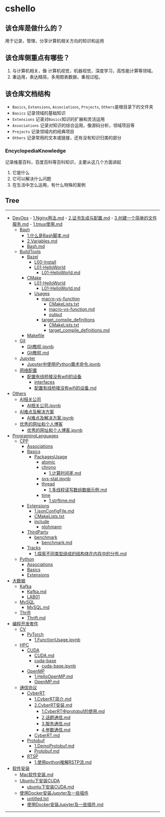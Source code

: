 

# cshello  
## 该仓库是做什么的？  
用于记录，管理，分享计算机相关方向的知识和运用  

## 该仓库侧重点有哪些？  

1. 与计算机相关，像 计算机视觉，机器视觉，深度学习，高性能计算等领域。
2. 重运用，表达精简，多用图表数据，重视过程。



## 该仓库文档结构
- `Basics`, `Extensions`, `Associations`, `Projects`, `Others`是根目录下的文件夹  
- `Basics` 记录领域的基础知识
- `Extensions` 记录对`Basics`知识的扩展和灵活运用
- `Associations` 记录对知识的综合运用，像源码分析，领域项目等
- `Projects` 记录领域内的经典项目
- `Others` 记录常用的文本或链接，还有没有知识归类的部分

### EncyclopediaKnowledge  
记录维基百科，百度百科等百科知识，主要从这几个方面讲起
1. 它是什么
2. 它可以解决什么问题
3. 在生活中怎么运用，有什么特殊的案例


## Tree
---

 - [DevOps](DevOps)
         - [1.Nginx用法.md](DevOps/6.Web服务器/1.Nginx/1.Nginx用法/1.Nginx用法.md)
       - [2.证书生成与配置.md](DevOps/6.Web服务器/2.证书生成与配置/2.证书生成与配置.md)
       - [3.创建一个简单的文件服务.md](DevOps/6.Web服务器/3.创建一个简单的文件服务/3.创建一个简单的文件服务.md)
       - [1.tmux使用.md](DevOps/9.开发工具/1.tmux使用/1.tmux使用.md)
   - [Bash](DevOps/Bash)
       - [1.什么是Bash脚本.md](DevOps/Bash/1.什么是Bash脚本/1.什么是Bash脚本.md)
       - [2.Variables.md](DevOps/Bash/2.Variables/2.Variables.md)
     - [Bash.md](DevOps/Bash/Bash.md)
   - [BuildTools](DevOps/BuildTools)
     - [Bazel](DevOps/BuildTools/Bazel)
       - [L00-Install](DevOps/BuildTools/Bazel/L00-Install)
       - [L01-HelloWorld](DevOps/BuildTools/Bazel/L01-HelloWorld)
         - [L01-HelloWorld.md](DevOps/BuildTools/Bazel/L01-HelloWorld/L01-HelloWorld.md)
     - [CMake](DevOps/BuildTools/CMake)
       - [L01-HelloWorld](DevOps/BuildTools/CMake/L01-HelloWorld)
         - [L01-HelloWorld.md](DevOps/BuildTools/CMake/L01-HelloWorld/L01-HelloWorld.md)
       - [Usages](DevOps/BuildTools/CMake/Usages)
         - [macro-vs-function](DevOps/BuildTools/CMake/Usages/macro-vs-function)
           - [CMakeLists.txt](DevOps/BuildTools/CMake/Usages/macro-vs-function/CMakeLists.txt)
           - [macro-vs-function.md](DevOps/BuildTools/CMake/Usages/macro-vs-function/macro-vs-function.md)
           - [output](DevOps/BuildTools/CMake/Usages/macro-vs-function/output)
         - [target_compile_definitions](DevOps/BuildTools/CMake/Usages/target_compile_definitions)
           - [CMakeLists.txt](DevOps/BuildTools/CMake/Usages/target_compile_definitions/CMakeLists.txt)
           - [target_compile_definitions.md](DevOps/BuildTools/CMake/Usages/target_compile_definitions/target_compile_definitions.md)
     - [Makefile](DevOps/BuildTools/Makefile)
   - [Git](DevOps/Git)
     - [Git教程.ipynb](DevOps/Git/Git教程.ipynb)
     - [Git教程.md](DevOps/Git/Git教程.md)
   - [Jupyter](DevOps/Jupyter)
     - [Jupyter中使用IPython魔术命令.ipynb](DevOps/Jupyter/Jupyter中使用IPython魔术命令.ipynb)
   - [网络配置](DevOps/网络配置)
     - [配置有线桥接没有wifi的设备](DevOps/网络配置/配置有线桥接没有wifi的设备)
       - [interfaces](DevOps/网络配置/配置有线桥接没有wifi的设备/interfaces)
       - [配置有线桥接没有wifi的设备.md](DevOps/网络配置/配置有线桥接没有wifi的设备/配置有线桥接没有wifi的设备.md)
 - [Others](Others)
   - [AI相关公司](Others/AI相关公司)
     - [AI相关公司.ipynb](Others/AI相关公司/AI相关公司.ipynb)
   - [AI难点及解决方案](Others/AI难点及解决方案)
     - [AI难点及解决方案.ipynb](Others/AI难点及解决方案/AI难点及解决方案.ipynb)
   - [优秀的网址和个人博客](Others/优秀的网址和个人博客)
     - [优秀的网址和个人博客.ipynb](Others/优秀的网址和个人博客/优秀的网址和个人博客.ipynb)
 - [ProgramingLanguages](ProgramingLanguages)
   - [CPP](ProgramingLanguages/CPP)
     - [Associations](ProgramingLanguages/CPP/Associations)
     - [Basics](ProgramingLanguages/CPP/Basics)
       - [PackagesUsage](ProgramingLanguages/CPP/Basics/PackagesUsage)
         - [atomic](ProgramingLanguages/CPP/Basics/PackagesUsage/atomic)
         - [chrono](ProgramingLanguages/CPP/Basics/PackagesUsage/chrono)
             - [1.计算时间差.md](ProgramingLanguages/CPP/Basics/PackagesUsage/chrono/1.计算时间差/1.计算时间差.md)
         - [sys-stat.ipynb](ProgramingLanguages/CPP/Basics/PackagesUsage/sys-stat.ipynb)
         - [thread](ProgramingLanguages/CPP/Basics/PackagesUsage/thread)
             - [1.多线程读写数组数据示例.md](ProgramingLanguages/CPP/Basics/PackagesUsage/thread/1.多线程读写数组数据示例/1.多线程读写数组数据示例.md)
         - [time](ProgramingLanguages/CPP/Basics/PackagesUsage/time)
             - [1.strftime.md](ProgramingLanguages/CPP/Basics/PackagesUsage/time/1.strftime/1.strftime.md)
     - [Extensions](ProgramingLanguages/CPP/Extensions)
         - [1.jsonConfigFile.md](ProgramingLanguages/CPP/Extensions/1.jsonConfigFile/1.jsonConfigFile.md)
         - [CMakeLists.txt](ProgramingLanguages/CPP/Extensions/1.jsonConfigFile/CMakeLists.txt)
         - [include](ProgramingLanguages/CPP/Extensions/1.jsonConfigFile/include)
           - [nlohmann](ProgramingLanguages/CPP/Extensions/1.jsonConfigFile/include/nlohmann)
     - [ThirdParty](ProgramingLanguages/CPP/ThirdParty)
       - [benchmark](ProgramingLanguages/CPP/ThirdParty/benchmark)
         - [benchmark.md](ProgramingLanguages/CPP/ThirdParty/benchmark/benchmark.md)
     - [Tracks](ProgramingLanguages/CPP/Tracks)
         - [1.探索不同类型组成的结构体在内存中的分布.md](ProgramingLanguages/CPP/Tracks/1.探索不同类型组成的结构体在内存中的分布/1.探索不同类型组成的结构体在内存中的分布.md)
   - [Python](ProgramingLanguages/Python)
     - [Associations](ProgramingLanguages/Python/Associations)
     - [Basics](ProgramingLanguages/Python/Basics)
     - [Extensions](ProgramingLanguages/Python/Extensions)
 - [大数据](大数据)
   - [Kafka](大数据/Kafka)
     - [Kafka.md](大数据/Kafka/Kafka.md)
     - [LAB01](大数据/Kafka/LAB01)
   - [MySQL](大数据/MySQL)
     - [MySQL.md](大数据/MySQL/MySQL.md)
   - [Thrift](大数据/Thrift)
     - [Thrift.md](大数据/Thrift/Thrift.md)
 - [编程开发套件](编程开发套件)
   - [CV](编程开发套件/CV)
     - [PyTorch](编程开发套件/CV/PyTorch)
         - [1.FunctionUsage.ipynb](编程开发套件/CV/PyTorch/1.FunctionUsage/1.FunctionUsage.ipynb)
   - [HPC](编程开发套件/HPC)
     - [CUDA](编程开发套件/HPC/CUDA)
       - [CUDA.md](编程开发套件/HPC/CUDA/CUDA.md)
       - [cuda-base](编程开发套件/HPC/CUDA/cuda-base)
         - [cuda-base.ipynb](编程开发套件/HPC/CUDA/cuda-base/cuda-base.ipynb)
     - [OpenMP](编程开发套件/HPC/OpenMP)
         - [1.HelloOpenMP.md](编程开发套件/HPC/OpenMP/1.HelloOpenMP/1.HelloOpenMP.md)
       - [OpenMP.md](编程开发套件/HPC/OpenMP/OpenMP.md)
   - [通信协议](编程开发套件/通信协议)
     - [CyberRT](编程开发套件/通信协议/CyberRT)
         - [1.CyberRT简介.md](编程开发套件/通信协议/CyberRT/1.CyberRT简介/1.CyberRT简介.md)
         - [2.CyberRT安装.md](编程开发套件/通信协议/CyberRT/2.CyberRT安装/2.CyberRT安装.md)
           - [1.CyberRT中protobuf的使用.md](编程开发套件/通信协议/CyberRT/3.CyberRT的通信机制/1.CyberRT中protobuf的使用/1.CyberRT中protobuf的使用.md)
           - [2.话题通信.md](编程开发套件/通信协议/CyberRT/3.CyberRT的通信机制/2.话题通信/2.话题通信.md)
           - [3.服务通信.md](编程开发套件/通信协议/CyberRT/3.CyberRT的通信机制/3.服务通信/3.服务通信.md)
           - [4.参数通信.md](编程开发套件/通信协议/CyberRT/3.CyberRT的通信机制/4.参数通信/4.参数通信.md)
       - [CyberRT.md](编程开发套件/通信协议/CyberRT/CyberRT.md)
     - [Protobuf](编程开发套件/通信协议/Protobuf)
         - [1.DemoProtobuf.md](编程开发套件/通信协议/Protobuf/1.DemoProtobuf/1.DemoProtobuf.md)
       - [Protobuf.md](编程开发套件/通信协议/Protobuf/Protobuf.md)
     - [RTSP](编程开发套件/通信协议/RTSP)
         - [1.使用python推解RSTP流.md](编程开发套件/通信协议/RTSP/1.使用python推解RSTP流/1.使用python推解RSTP流.md)
 - [软件安装](软件安装)
   - [Mac软件安装.md](软件安装/Mac软件安装.md)
   - [Ubuntu下安装CUDA](软件安装/Ubuntu下安装CUDA)
     - [ubuntu下安装CUDA.md](软件安装/Ubuntu下安装CUDA/ubuntu下安装CUDA.md)
   - [使用Docker安装Jupyter及一些插件](软件安装/使用Docker安装Jupyter及一些插件)
     - [untitled.txt](软件安装/使用Docker安装Jupyter及一些插件/untitled.txt)
     - [使用Docker安装Jupyter及一些插件.md](软件安装/使用Docker安装Jupyter及一些插件/使用Docker安装Jupyter及一些插件.md) 

---

